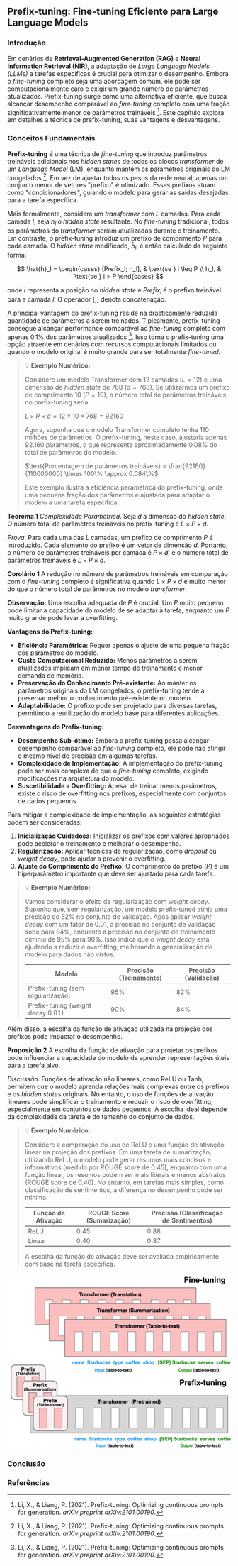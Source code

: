## Prefix-tuning: Fine-tuning Eficiente para Large Language Models

### Introdução
Em cenários de **Retrieval-Augmented Generation (RAG)** e **Neural Information Retrieval (NIR)**, a adaptação de *Large Language Models (LLMs)* a tarefas específicas é crucial para otimizar o desempenho. Embora o *fine-tuning* completo seja uma abordagem comum, ele pode ser computacionalmente caro e exigir um grande número de parâmetros atualizados. Prefix-tuning surge como uma alternativa eficiente, que busca alcançar desempenho comparável ao *fine-tuning* completo com uma fração significativamente menor de parâmetros treináveis [^1]. Este capítulo explora em detalhes a técnica de prefix-tuning, suas vantagens e desvantagens.

### Conceitos Fundamentais
**Prefix-tuning** é uma técnica de *fine-tuning* que introduz parâmetros treináveis adicionais nos *hidden states* de todos os blocos *transformer* de um *Language Model* (LM), enquanto mantém os parâmetros originais do LM congelados [^1]. Em vez de ajustar todos os pesos da rede neural, apenas um conjunto menor de vetores "prefixo" é otimizado. Esses prefixos atuam como "condicionadores", guiando o modelo para gerar as saídas desejadas para a tarefa específica.

Mais formalmente, considere um *transformer* com $L$ camadas. Para cada camada $l$, seja $h_l$ o *hidden state* resultante. No *fine-tuning* tradicional, todos os parâmetros do *transformer* seriam atualizados durante o treinamento. Em contraste, o prefix-tuning introduz um prefixo de comprimento $P$ para cada camada. O *hidden state* modificado, $\hat{h}_l$, é então calculado da seguinte forma:

$$
\hat{h}_l =
\begin{cases}
[Prefix_l; h_l], & \text{se } i \leq P \\
h_l, & \text{se } i > P
\end{cases}
$$

onde $i$ representa a posição no *hidden state* e $Prefix_l$ é o prefixo treinável para a camada $l$. O operador $[;]$ denota concatenação.

A principal vantagem do prefix-tuning reside na drasticamente reduzida quantidade de parâmetros a serem treinados. Tipicamente, prefix-tuning consegue alcançar performance comparável ao *fine-tuning* completo com apenas 0.1% dos parâmetros atualizados [^1]. Isso torna o prefix-tuning uma opção atraente em cenários com recursos computacionais limitados ou quando o modelo original é muito grande para ser totalmente *fine-tuned*.

> 💡 **Exemplo Numérico:**
>
> Considere um modelo Transformer com 12 camadas ($L = 12$) e uma dimensão de *hidden state* de 768 ($d = 768$). Se utilizarmos um prefixo de comprimento 10 ($P = 10$), o número total de parâmetros treináveis no prefix-tuning seria:
>
> $L \times P \times d = 12 \times 10 \times 768 = 92160$
>
> Agora, suponha que o modelo Transformer completo tenha 110 milhões de parâmetros. O prefix-tuning, neste caso, ajustaria apenas 92.160 parâmetros, o que representa aproximadamente 0.08% do total de parâmetros do modelo.
>
> $\text{Porcentagem de parâmetros treináveis} = \frac{92160}{110000000} \times 100\% \approx 0.084\%$
>
> Este exemplo ilustra a eficiência paramétrica do prefix-tuning, onde uma pequena fração dos parâmetros é ajustada para adaptar o modelo a uma tarefa específica.

**Teorema 1** *Complexidade Paramétrica*. Seja $d$ a dimensão do *hidden state*. O número total de parâmetros treináveis no prefix-tuning é $L \times P \times d$.

*Prova*. Para cada uma das $L$ camadas, um prefixo de comprimento $P$ é introduzido. Cada elemento do prefixo é um vetor de dimensão $d$. Portanto, o número de parâmetros treináveis por camada é $P \times d$, e o número total de parâmetros treináveis é $L \times P \times d$.

**Corolário 1** A redução no número de parâmetros treináveis em comparação com o *fine-tuning* completo é significativa quando $L \times P \times d$ é muito menor do que o número total de parâmetros no modelo *transformer*.

**Observação:** Uma escolha adequada de $P$ é crucial. Um $P$ muito pequeno pode limitar a capacidade do modelo de se adaptar à tarefa, enquanto um $P$ muito grande pode levar a overfitting.

**Vantagens do Prefix-tuning:**

*   **Eficiência Paramétrica:** Requer apenas o ajuste de uma pequena fração dos parâmetros do modelo.
*   **Custo Computacional Reduzido:** Menos parâmetros a serem atualizados implicam em menor tempo de treinamento e menor demanda de memória.
*   **Preservação do Conhecimento Pré-existente:** Ao manter os parâmetros originais do LM congelados, o prefix-tuning tende a preservar melhor o conhecimento pré-existente no modelo.
*   **Adaptabilidade:** O prefixo pode ser projetado para diversas tarefas, permitindo a reutilização do modelo base para diferentes aplicações.

**Desvantagens do Prefix-tuning:**

*   **Desempenho Sub-ótimo:** Embora o prefix-tuning possa alcançar desempenho comparável ao *fine-tuning* completo, ele pode não atingir o mesmo nível de precisão em algumas tarefas.
*   **Complexidade de Implementação:** A implementação do prefix-tuning pode ser mais complexa do que o *fine-tuning* completo, exigindo modificações na arquitetura do modelo.
*   **Suscetibilidade a Overfitting:** Apesar de treinar menos parâmetros, existe o risco de overfitting nos prefixos, especialmente com conjuntos de dados pequenos.

Para mitigar a complexidade de implementação, as seguintes estratégias podem ser consideradas:
1. **Inicialização Cuidadosa:** Inicializar os prefixos com valores apropriados pode acelerar o treinamento e melhorar o desempenho.
2. **Regularização:** Aplicar técnicas de regularização, como *dropout* ou *weight decay*, pode ajudar a prevenir o overfitting.
3. **Ajuste do Comprimento do Prefixo:** O comprimento do prefixo ($P$) é um hiperparâmetro importante que deve ser ajustado para cada tarefa.

> 💡 **Exemplo Numérico:**
>
> Vamos considerar o efeito da regularização com *weight decay*. Suponha que, sem regularização, um modelo prefix-tuned atinja uma precisão de 82% no conjunto de validação. Após aplicar *weight decay* com um fator de 0.01, a precisão no conjunto de validação sobe para 84%, enquanto a precisão no conjunto de treinamento diminui de 95% para 90%. Isso indica que o *weight decay* está ajudando a reduzir o overfitting, melhorando a generalização do modelo para dados não vistos.
>
> | Modelo                       | Precisão (Treinamento) | Precisão (Validação) |
> | ----------------------------- | ----------------------- | --------------------- |
> | Prefix-tuning (sem regularização) | 95%                    | 82%                  |
> | Prefix-tuning (weight decay 0.01) | 90%                    | 84%                  |

Além disso, a escolha da função de ativação utilizada na projeção dos prefixos pode impactar o desempenho.

**Proposição 2** A escolha da função de ativação para projetar os prefixos pode influenciar a capacidade do modelo de aprender representações úteis para a tarefa alvo.

*Discussão*. Funções de ativação não lineares, como ReLU ou Tanh, permitem que o modelo aprenda relações mais complexas entre os prefixos e os *hidden states* originais. No entanto, o uso de funções de ativação lineares pode simplificar o treinamento e reduzir o risco de overfitting, especialmente em conjuntos de dados pequenos. A escolha ideal depende da complexidade da tarefa e do tamanho do conjunto de dados.

> 💡 **Exemplo Numérico:**
>
> Considere a comparação do uso de ReLU e uma função de ativação linear na projeção dos prefixos. Em uma tarefa de sumarização, utilizando ReLU, o modelo pode gerar resumos mais concisos e informativos (medido por ROUGE score de 0.45), enquanto com uma função linear, os resumos podem ser mais literais e menos abstratos (ROUGE score de 0.40). No entanto, em tarefas mais simples, como classificação de sentimentos, a diferença no desempenho pode ser mínima.
>
> | Função de Ativação | ROUGE Score (Sumarização) | Precisão (Classificação de Sentimentos) |
> | ------------------- | -------------------------- | -------------------------------------- |
> | ReLU                | 0.45                       | 0.88                                   |
> | Linear               | 0.40                       | 0.87                                   |
>
> A escolha da função de ativação deve ser avaliada empiricamente com base na tarefa específica.





![Comparação entre 'Fine-tuning' e 'Prefix-tuning' em modelos Transformer, mostrando a otimização de parâmetros em cada abordagem.](./../images/image18.jpg)

### Conclusão

### Referências
[^1]: Li, X., & Liang, P. (2021). Prefix-tuning: Optimizing continuous prompts for generation. *arXiv preprint arXiv:2101.00190*.
<!-- END -->